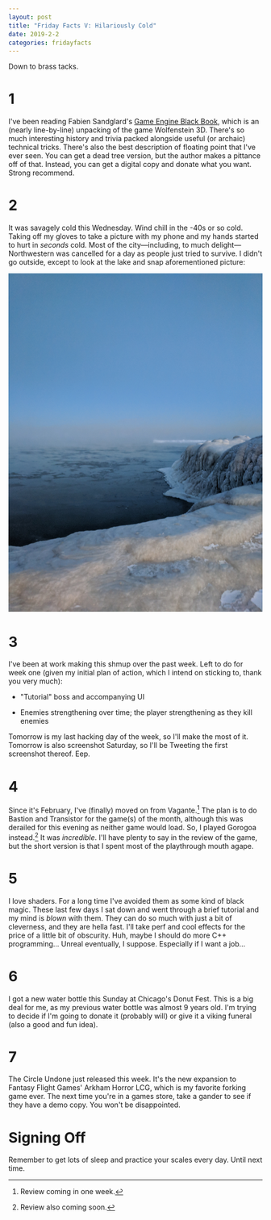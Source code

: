 ```yaml
---
layout: post
title: "Friday Facts V: Hilariously Cold"
date: 2019-2-2
categories: fridayfacts
---
```


Down to brass tacks.

# 1

I've been reading Fabien Sandglard's [Game Engine Black
Book](http://fabiensanglard.net/gebbwolf3d/index.html), which is an (nearly line-by-line)
unpacking of the game Wolfenstein 3D. There's so much interesting history and trivia
packed alongside useful (or archaic) technical tricks. There's also the best description
of floating point that I've ever seen. You can get a dead tree version, but the author
makes a pittance off of that. Instead, you can get a digital copy and donate what you
want. Strong recommend.

# 2

It was savagely cold this Wednesday. Wind chill in the -40s or so cold. Taking off my
gloves to take a picture with my phone and my hands started to hurt in _seconds_ cold.
Most of the city—including, to much delight—Northwestern was cancelled for a day as
people just tried to survive. I didn't go outside, except to look at the lake and snap
aforementioned picture:

![Looking like Hoth](/files/images/frozenlake.jpg)

# 3

I've been at work making this shmup over the past week. Left to do for week one (given my
initial plan of action, which I intend on sticking to, thank you very much):

- "Tutorial" boss and accompanying UI

- Enemies strengthening over time; the player strengthening as they kill enemies

Tomorrow is my last hacking day of the week, so I'll make the most of it. Tomorrow is
also screenshot Saturday, so I'll be Tweeting the first screenshot thereof. Eep.

# 4

Since it's February, I've (finally) moved on from Vagante.[^1] The plan is to do Bastion
and Transistor for the game(s) of the month, although this was derailed for this evening
as neither game would load. So, I played Gorogoa instead.[^2] It was _incredible_. I'll
have plenty to say in the review of the game, but the short version is that I spent most
of the playthrough mouth agape.

# 5

I love shaders. For a long time I've avoided them as some kind of black magic. These last
few days I sat down and went through a brief tutorial and my mind is _blown_ with them.
They can do so much with just a bit of cleverness, and they are hella fast. I'll take
perf and cool effects for the price of a little bit of obscurity. Huh, maybe I should
do more C++ programming... Unreal eventually, I suppose. Especially if I want a job...

# 6

I got a new water bottle this Sunday at Chicago's Donut Fest. This is a big deal for me,
as my previous water bottle was almost 9 years old. I'm trying to decide if I'm going to
donate it (probably will) or give it a viking funeral (also a good and fun idea).

# 7

The Circle Undone just released this week. It's the new expansion to Fantasy Flight
Games' Arkham Horror LCG, which is my favorite forking game ever. The next time you're in
a games store, take a gander to see if they have a demo copy. You won't be disappointed.

# Signing Off

Remember to get lots of sleep and practice your scales every day. Until next time.


[^1]:
    Review coming in one week.

[^2]:
    Review also coming soon.
